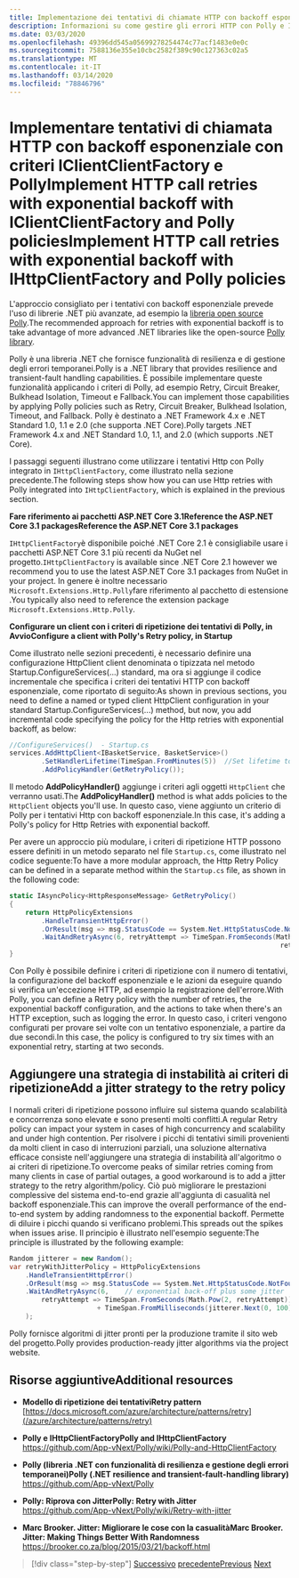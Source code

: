 ```yaml
---
title: Implementazione dei tentativi di chiamate HTTP con backoff esponenziale con Polly
description: Informazioni su come gestire gli errori HTTP con Polly e IClientClientFactory.
ms.date: 03/03/2020
ms.openlocfilehash: 49396dd545a05699278254474c77acf1483e0e0c
ms.sourcegitcommit: 7588136e355e10cbc2582f389c90c127363c02a5
ms.translationtype: MT
ms.contentlocale: it-IT
ms.lasthandoff: 03/14/2020
ms.locfileid: "78846796"
---
```

# <a name="implement-http-call-retries-with-exponential-backoff-with-ihttpclientfactory-and-polly-policies"></a><span data-ttu-id="f40c7-103">Implementare tentativi di chiamata HTTP con backoff esponenziale con criteri IClientClientFactory e PollyImplement HTTP call retries with exponential backoff with IClientClientFactory and Polly policies</span><span class="sxs-lookup"><span data-stu-id="f40c7-103">Implement HTTP call retries with exponential backoff with IHttpClientFactory and Polly policies</span></span>

<span data-ttu-id="f40c7-104">L'approccio consigliato per i tentativi con backoff esponenziale prevede l'uso di librerie .NET più avanzate, ad esempio la [libreria open source Polly](https://github.com/App-vNext/Polly).</span><span class="sxs-lookup"><span data-stu-id="f40c7-104">The recommended approach for retries with exponential backoff is to take advantage of more advanced .NET libraries like the open-source [Polly library](https://github.com/App-vNext/Polly).</span></span>

<span data-ttu-id="f40c7-105">Polly è una libreria .NET che fornisce funzionalità di resilienza e di gestione degli errori temporanei.</span><span class="sxs-lookup"><span data-stu-id="f40c7-105">Polly is a .NET library that provides resilience and transient-fault handling capabilities.</span></span> <span data-ttu-id="f40c7-106">È possibile implementare queste funzionalità applicando i criteri di Polly, ad esempio Retry, Circuit Breaker, Bulkhead Isolation, Timeout e Fallback.</span><span class="sxs-lookup"><span data-stu-id="f40c7-106">You can implement those capabilities by applying Polly policies such as Retry, Circuit Breaker, Bulkhead Isolation, Timeout, and Fallback.</span></span> <span data-ttu-id="f40c7-107">Polly è destinato a .NET Framework 4.x e .NET Standard 1.0, 1.1 e 2.0 (che supporta .NET Core).</span><span class="sxs-lookup"><span data-stu-id="f40c7-107">Polly targets .NET Framework 4.x and .NET Standard 1.0, 1.1, and 2.0 (which supports .NET Core).</span></span>

<span data-ttu-id="f40c7-108">I passaggi seguenti illustrano come utilizzare i tentativi Http con Polly integrato in `IHttpClientFactory`, come illustrato nella sezione precedente.</span><span class="sxs-lookup"><span data-stu-id="f40c7-108">The following steps show how you can use Http retries with Polly integrated into `IHttpClientFactory`, which is explained in the previous section.</span></span>

<span data-ttu-id="f40c7-109">**Fare riferimento ai pacchetti ASP.NET Core 3.1Reference the ASP.NET Core 3.1 packages**</span><span class="sxs-lookup"><span data-stu-id="f40c7-109">**Reference the ASP.NET Core 3.1 packages**</span></span>

<span data-ttu-id="f40c7-110">`IHttpClientFactory`è disponibile poiché .NET Core 2.1 è consigliabile usare i pacchetti ASP.NET Core 3.1 più recenti da NuGet nel progetto.</span><span class="sxs-lookup"><span data-stu-id="f40c7-110">`IHttpClientFactory` is available since .NET Core 2.1 however we recommend you to use the latest ASP.NET Core 3.1 packages from NuGet in your project.</span></span> <span data-ttu-id="f40c7-111">In genere è inoltre necessario `Microsoft.Extensions.Http.Polly`fare riferimento al pacchetto di estensione .</span><span class="sxs-lookup"><span data-stu-id="f40c7-111">You typically also need to reference the extension package `Microsoft.Extensions.Http.Polly`.</span></span>

<span data-ttu-id="f40c7-112">**Configurare un client con i criteri di ripetizione dei tentativi di Polly, in Avvio**</span><span class="sxs-lookup"><span data-stu-id="f40c7-112">**Configure a client with Polly's Retry policy, in Startup**</span></span>

<span data-ttu-id="f40c7-113">Come illustrato nelle sezioni precedenti, è necessario definire una configurazione HttpClient client denominata o tipizzata nel metodo Startup.ConfigureServices(...) standard, ma ora si aggiunge il codice incrementale che specifica i criteri dei tentativi HTTP con backoff esponenziale, come riportato di seguito:</span><span class="sxs-lookup"><span data-stu-id="f40c7-113">As shown in previous sections, you need to define a named or typed client HttpClient configuration in your standard Startup.ConfigureServices(...) method, but now, you add incremental code specifying the policy for the Http retries with exponential backoff, as below:</span></span>

```csharp
//ConfigureServices()  - Startup.cs
services.AddHttpClient<IBasketService, BasketService>()
        .SetHandlerLifetime(TimeSpan.FromMinutes(5))  //Set lifetime to five minutes
        .AddPolicyHandler(GetRetryPolicy());
```

<span data-ttu-id="f40c7-114">Il metodo **AddPolicyHandler()** aggiunge i criteri agli oggetti `HttpClient` che verranno usati.</span><span class="sxs-lookup"><span data-stu-id="f40c7-114">The **AddPolicyHandler()** method is what adds policies to the `HttpClient` objects you'll use.</span></span> <span data-ttu-id="f40c7-115">In questo caso, viene aggiunto un criterio di Polly per i tentativi Http con backoff esponenziale.</span><span class="sxs-lookup"><span data-stu-id="f40c7-115">In this case, it's adding a Polly's policy for Http Retries with exponential backoff.</span></span>

<span data-ttu-id="f40c7-116">Per avere un approccio più modulare, i criteri di ripetizione HTTP possono essere definiti in un metodo separato nel file `Startup.cs`, come illustrato nel codice seguente:</span><span class="sxs-lookup"><span data-stu-id="f40c7-116">To have a more modular approach, the Http Retry Policy can be defined in a separate method within the `Startup.cs` file, as shown in the following code:</span></span>

```csharp
static IAsyncPolicy<HttpResponseMessage> GetRetryPolicy()
{
    return HttpPolicyExtensions
        .HandleTransientHttpError()
        .OrResult(msg => msg.StatusCode == System.Net.HttpStatusCode.NotFound)
        .WaitAndRetryAsync(6, retryAttempt => TimeSpan.FromSeconds(Math.Pow(2,
                                                                    retryAttempt)));
}
```

<span data-ttu-id="f40c7-117">Con Polly è possibile definire i criteri di ripetizione con il numero di tentativi, la configurazione del backoff esponenziale e le azioni da eseguire quando si verifica un'eccezione HTTP, ad esempio la registrazione dell'errore.</span><span class="sxs-lookup"><span data-stu-id="f40c7-117">With Polly, you can define a Retry policy with the number of retries, the exponential backoff configuration, and the actions to take when there's an HTTP exception, such as logging the error.</span></span> <span data-ttu-id="f40c7-118">In questo caso, i criteri vengono configurati per provare sei volte con un tentativo esponenziale, a partire da due secondi.</span><span class="sxs-lookup"><span data-stu-id="f40c7-118">In this case, the policy is configured to try six times with an exponential retry, starting at two seconds.</span></span>

## <a name="add-a-jitter-strategy-to-the-retry-policy"></a><span data-ttu-id="f40c7-119">Aggiungere una strategia di instabilità ai criteri di ripetizione</span><span class="sxs-lookup"><span data-stu-id="f40c7-119">Add a jitter strategy to the retry policy</span></span>

<span data-ttu-id="f40c7-120">I normali criteri di ripetizione possono influire sul sistema quando scalabilità e concorrenza sono elevate e sono presenti molti conflitti.</span><span class="sxs-lookup"><span data-stu-id="f40c7-120">A regular Retry policy can impact your system in cases of high concurrency and scalability and under high contention.</span></span> <span data-ttu-id="f40c7-121">Per risolvere i picchi di tentativi simili provenienti da molti client in caso di interruzioni parziali, una soluzione alternativa efficace consiste nell'aggiungere una strategia di instabilità all'algoritmo o ai criteri di ripetizione.</span><span class="sxs-lookup"><span data-stu-id="f40c7-121">To overcome peaks of similar retries coming from many clients in case of partial outages, a good workaround is to add a jitter strategy to the retry algorithm/policy.</span></span> <span data-ttu-id="f40c7-122">Ciò può migliorare le prestazioni complessive del sistema end-to-end grazie all'aggiunta di casualità nel backoff esponenziale.</span><span class="sxs-lookup"><span data-stu-id="f40c7-122">This can improve the overall performance of the end-to-end system by adding randomness to the exponential backoff.</span></span> <span data-ttu-id="f40c7-123">Permette di diluire i picchi quando si verificano problemi.</span><span class="sxs-lookup"><span data-stu-id="f40c7-123">This spreads out the spikes when issues arise.</span></span> <span data-ttu-id="f40c7-124">Il principio è illustrato nell'esempio seguente:</span><span class="sxs-lookup"><span data-stu-id="f40c7-124">The principle is illustrated by the following example:</span></span>

```csharp
Random jitterer = new Random();
var retryWithJitterPolicy = HttpPolicyExtensions
    .HandleTransientHttpError()
    .OrResult(msg => msg.StatusCode == System.Net.HttpStatusCode.NotFound)
    .WaitAndRetryAsync(6,    // exponential back-off plus some jitter
        retryAttempt => TimeSpan.FromSeconds(Math.Pow(2, retryAttempt))  
                      + TimeSpan.FromMilliseconds(jitterer.Next(0, 100))
    );
```

<span data-ttu-id="f40c7-125">Polly fornisce algoritmi di jitter pronti per la produzione tramite il sito web del progetto.</span><span class="sxs-lookup"><span data-stu-id="f40c7-125">Polly provides production-ready jitter algorithms via the project website.</span></span>

## <a name="additional-resources"></a><span data-ttu-id="f40c7-126">Risorse aggiuntive</span><span class="sxs-lookup"><span data-stu-id="f40c7-126">Additional resources</span></span>

- <span data-ttu-id="f40c7-127">**Modello di ripetizione dei tentativi**</span><span class="sxs-lookup"><span data-stu-id="f40c7-127">**Retry pattern**</span></span>  
  [https://docs.microsoft.com/azure/architecture/patterns/retry](/azure/architecture/patterns/retry)

- <span data-ttu-id="f40c7-128">**Polly e IHttpClientFactory**</span><span class="sxs-lookup"><span data-stu-id="f40c7-128">**Polly and IHttpClientFactory**</span></span>  
  <https://github.com/App-vNext/Polly/wiki/Polly-and-HttpClientFactory>

- <span data-ttu-id="f40c7-129">**Polly (libreria .NET con funzionalità di resilienza e gestione degli errori temporanei)**</span><span class="sxs-lookup"><span data-stu-id="f40c7-129">**Polly (.NET resilience and transient-fault-handling library)**</span></span>  
  <https://github.com/App-vNext/Polly>

- <span data-ttu-id="f40c7-130">**Polly: Riprova con Jitter**</span><span class="sxs-lookup"><span data-stu-id="f40c7-130">**Polly: Retry with Jitter**</span></span>  
  <https://github.com/App-vNext/Polly/wiki/Retry-with-jitter>

- <span data-ttu-id="f40c7-131">**Marc Brooker. Jitter: Migliorare le cose con la casualità**</span><span class="sxs-lookup"><span data-stu-id="f40c7-131">**Marc Brooker. Jitter: Making Things Better With Randomness**</span></span>  
  <https://brooker.co.za/blog/2015/03/21/backoff.html>

>[!div class="step-by-step"]
><span data-ttu-id="f40c7-132">[Successivo](use-httpclientfactory-to-implement-resilient-http-requests.md)
>[precedente](implement-circuit-breaker-pattern.md)</span><span class="sxs-lookup"><span data-stu-id="f40c7-132">[Previous](use-httpclientfactory-to-implement-resilient-http-requests.md)
[Next](implement-circuit-breaker-pattern.md)</span></span>
